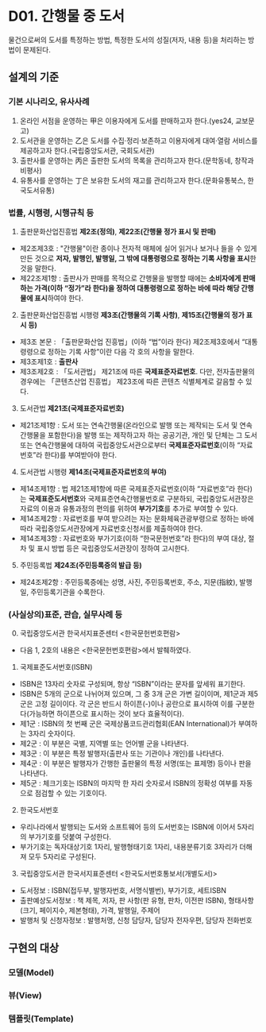 # D01. 간행물 중 도서
물건으로써의 도서를 특정하는 방법, 특정한 도서의 성질(저자, 내용 등)을 처리하는 방법이 문제된다.

## 설계의 기준

### 기본 시나리오, 유사사례
1. 온라인 서점을 운영하는 甲은 이용자에게 도서를 판매하고자 한다.(yes24, 교보문고)
2. 도서관을 운영하는 乙은 도서를 수집·정리·보존하고 이용자에게 대여·열람 서비스를 제공하고자 한다.(국립중앙도서관, 국회도서관)
3. 출판사를 운영하는 丙은 출판한 도서의 목록을 관리하고자 한다.(문학동네, 창작과비평사)
4. 유통사를 운영하는 丁은 보유한 도서의 재고를 관리하고자 한다.(문화유통북스, 한국도서유통)

### 법률, 시행령, 시행규칙 등
1. 출판문화산업진흥법 **제2조(정의)**, **제22조(간행물 정가 표시 및 판매)**
* 제2조제3호 : "간행물"이란 종이나 전자적 매체에 실어 읽거나 보거나 들을 수 있게 만든 것으로 **저자, 발행인, 발행일, 그 밖에 대통령령으로 정하는 기록 사항을 표시**한 것을 말한다.
* 제22조제1항 : 출판사가 판매를 목적으로 간행물을 발행할 때에는 **소비자에게 판매하는 가격(이하 “정가”라 한다)을 정하여 대통령령으로 정하는 바에 따라 해당 간행물에 표시**하여야 한다.
2. 출판문화산업진흥법 시행령 **제3조(간행물의 기록 사항)**, **제15조(간행물의 정가 표시 등)**
* 제3조 본문 : 「출판문화산업 진흥법」(이하 “법”이라 한다) 제2조제3호에서 “대통령령으로 정하는 기록 사항”이란 다음 각 호의 사항을 말한다.
* 제3조제1호 : **출판사**
* 제3조제2호 : 「도서관법」 제21조에 따른 **국제표준자료번호**. 다만, 전자출판물의 경우에는 「콘텐츠산업 진흥법」 제23조에 따른 콘텐츠 식별체계로 갈음할 수 있다.
3. 도서관법 **제21조(국제표준자료번호)**
* 제21조제1항 : 도서 또는 연속간행물(온라인으로 발행 또는 제작되는 도서 및 연속간행물을 포함한다)을 발행 또는 제작하고자 하는 공공기관, 개인 및 단체는 그 도서 또는 연속간행물에 대하여 국립중앙도서관으로부터 **국제표준자료번호**(이하 “자료번호”라 한다)를 부여받아야 한다.
4. 도서관법 시행령 **제14조(국제표준자료번호의 부여)**
* 제14조제1항 : 법 제21조제1항에 따른 국제표준자료번호(이하 “자료번호”라 한다)는 **국제표준도서번호**와 국제표준연속간행물번호로 구분하되, 국립중앙도서관장은 자료의 이용과 유통과정의 편의를 위하여 **부가기호**를 추가로 부여할 수 있다.
* 제14조제2항 : 자료번호를 부여 받으려는 자는 문화체육관광부령으로 정하는 바에 따라 국립중앙도서관장에게 자료번호신청서를 제출하여야 한다.
* 제14조제3항 : 자료번호와 부가기호(이하 “한국문헌번호”라 한다)의 부여 대상, 절차 및 표시 방법 등은 국립중앙도서관장이 정하여 고시한다.
5. 주민등록법 **제24조(주민등록증의 발급 등)**
* 제24조제2항 : 주민등록증에는 성명, 사진, 주민등록번호, 주소, 지문(指紋), 발행일, 주민등록기관을 수록한다.

### (사실상의)표준, 관습, 실무사례 등
0. 국립중앙도서관 한국서지표준센터 <한국문헌번호편람>
* 다음 1, 2호의 내용은 <한국문헌번호편람>에서 발췌하였다.
1. 국제표준도서번호(ISBN)
* ISBN은 13자리 숫자로 구성되며, 항상 “ISBN”이라는 문자를 앞세워 표기한다.
* ISBN은 5개의 군으로 나뉘어져 있으며, 그 중 3개 군은 가변 길이이며, 제1군과 제5군은 고정 길이이다. 각 군은 반드시 하이픈(-)이나 공란으로 표시하여 이를 구분한다(가능하면 하이픈으로 표시하는 것이 보다 효율적이다).
* 제1군 : ISBN의 첫 번째 군은 국제상품코드관리협회(EAN International)가 부여하는 3자리 숫자이다.
* 제2군 : 이 부분은 국별, 지역별 또는 언어별 군을 나타낸다.
* 제3군 : 이 부분은 특정 발행자(출판사 또는 기관이나 개인)를 나타낸다.
* 제4군 : 이 부분은 발행자가 간행한 출판물의 특정 서명(또는 표제명) 등이나 판을 나타낸다.
* 제5군 : 체크기호는 ISBN의 마지막 한 자리 숫자로서 ISBN의 정확성 여부를 자동으로 점검할 수 있는 기호이다.
2. 한국도서번호
* 우리나라에서 발행되는 도서와 소프트웨어 등의 도서번호는 ISBN에 이어서 5자리의 부가기호를 덧붙여 구성한다.
* 부가기호는 독자대상기호 1자리, 발행형태기호 1자리, 내용분류기호 3자리가 더해져 모두 5자리로 구성된다.
3. 국립중앙도서관 한국서지표준센터 <한국도서번호통보서(개별도서)>
* 도서정보 : ISBN(접두부, 발행자번호, 서명식별번), 부가기호, 세트ISBN
* 출판예상도서정보 : 책 제목, 저자, 판 사항(판 유형, 판차, 이전판 ISBN), 형태사항(크기, 페이지수, 제본형태), 가격, 발행일, 주제어
* 발행처 및 신청자정보 : 발행처명, 신청 담당자, 담당자 전자우편, 담당자 전화번호

## 구현의 대상
### 모델(Model)
### 뷰(View)
### 템플릿(Template)